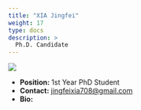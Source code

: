 ```yaml
---
title: "XIA Jingfei"
weight: 17
type: docs
description: >
  Ph.D. Candidate
---
```


<div class="member-photo-frame wk-desk-4 wk-ipadp-4 wk-mobile-12 wk-tab-12">
    <div class=".member-photo-image">
     <img src="/images/members/XIA-Jingfei.jpg">
    </div>
</div>

 - **Position:** 1st Year PhD Student
 - **Contact:** [jingfeixia708@gmail.com](jingfeixia708@gmail.com)
 - **Bio:** 